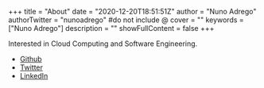 +++
title = "About"
date = "2020-12-20T18:51:51Z"
author = "Nuno Adrego"
authorTwitter = "nunoadrego" #do not include @
cover = ""
keywords = ["Nuno Adrego"]
description = ""
showFullContent = false
+++

Interested in Cloud Computing and Software Engineering.

- [Github](https://github.com/nunoadrego/)
- [Twitter](https://twitter.com/nunoadrego)
- [LinkedIn](https://linkedin.com/in/nunoadrego)
